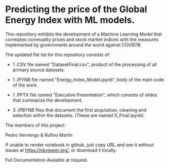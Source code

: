 # Predicting the price of the Global Energy Index with ML models.

This repository exhibits the development of a Machine Learning Model that correlates commodity prices and stock market indices with the measures implemented by governments around the world against COVID19.

The updated file list for this repository consists of:


- 1 .CSV file named "DatasetFinal.csv", product of the processing of all primary source datasets.

- 1 .IPYNB file named "Energy_Index_Model.ipynb", body of the main code of the work.

- 1 .PPTX file named "Executive Presentation", which consists of slides that summarize the development.

- 3 .IPBYNB files that document the first acquisition, cleaning and selection within the datasets.
(These are named X_Final.ipynb)


The members of this project:

Pedro Vernengo & Rufino Martin

If unable to render notebook in github, just copy URL and see it without issues at https://nbviewer.org/, or download it locally.

Full Documentation Avaiable at request.
